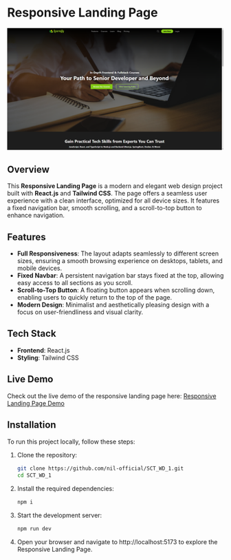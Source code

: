 # Responsive Landing Page

![Landing Page Demo](./public/screenshot.png)

## Overview

This **Responsive Landing Page** is a modern and elegant web design project built with **React.js** and **Tailwind CSS**. The page offers a seamless user experience with a clean interface, optimized for all device sizes. It features a fixed navigation bar, smooth scrolling, and a scroll-to-top button to enhance navigation.

## Features

- **Full Responsiveness**: The layout adapts seamlessly to different screen sizes, ensuring a smooth browsing experience on desktops, tablets, and mobile devices.
- **Fixed Navbar**: A persistent navigation bar stays fixed at the top, allowing easy access to all sections as you scroll.
- **Scroll-to-Top Button**: A floating button appears when scrolling down, enabling users to quickly return to the top of the page.
- **Modern Design**: Minimalist and aesthetically pleasing design with a focus on user-friendliness and visual clarity.

## Tech Stack

- **Frontend**: React.js
- **Styling**: Tailwind CSS

## Live Demo

Check out the live demo of the responsive landing page here: [Responsive Landing Page Demo](https://nil-official.github.io/SCT_WD_1/)

## Installation

To run this project locally, follow these steps:

1. Clone the repository:
   ```bash
   git clone https://github.com/nil-official/SCT_WD_1.git
   cd SCT_WD_1

2. Install the required dependencies:
   ```bash
   npm i

3. Start the development server:
   ```bash
   npm run dev

4. Open your browser and navigate to http://localhost:5173 to explore the Responsive Landing Page.
